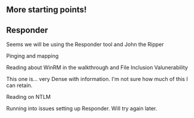 ## More starting points!

## Responder 

Seems we will be using the Responder tool and John the Ripper 

Pinging and mapping 

Reading about WinRM in the walkthrough and File Inclusion Valunerability 

This one is... very Dense with information. I'm not sure how much of this I can retain.

Reading on NTLM

Running into issues setting up Responder.  Will try again later.
